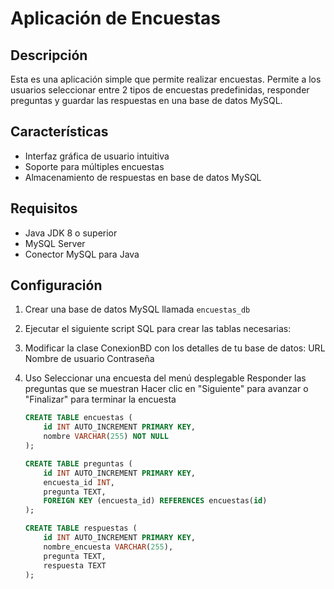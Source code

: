 # Aplicación de Encuestas

## Descripción
Esta es una aplicación simple que permite realizar encuestas. Permite a los usuarios seleccionar entre 2 tipos de encuestas predefinidas, responder preguntas y guardar las respuestas en una base de datos MySQL.

## Características
- Interfaz gráfica de usuario intuitiva
- Soporte para múltiples encuestas
- Almacenamiento de respuestas en base de datos MySQL

## Requisitos
- Java JDK 8 o superior
- MySQL Server
- Conector MySQL para Java

## Configuración
1. Crear una base de datos MySQL llamada `encuestas_db`
2. Ejecutar el siguiente script SQL para crear las tablas necesarias:
3. Modificar la clase ConexionBD con los detalles de tu base de datos:
URL
Nombre de usuario
Contraseña
4. Uso
Seleccionar una encuesta del menú desplegable
Responder las preguntas que se muestran
Hacer clic en "Siguiente" para avanzar o "Finalizar" para terminar la encuesta

   ```sql
   CREATE TABLE encuestas (
       id INT AUTO_INCREMENT PRIMARY KEY,
       nombre VARCHAR(255) NOT NULL
   );

   CREATE TABLE preguntas (
       id INT AUTO_INCREMENT PRIMARY KEY,
       encuesta_id INT,
       pregunta TEXT,
       FOREIGN KEY (encuesta_id) REFERENCES encuestas(id)
   );

   CREATE TABLE respuestas (
       id INT AUTO_INCREMENT PRIMARY KEY,
       nombre_encuesta VARCHAR(255),
       pregunta TEXT,
       respuesta TEXT
   );
